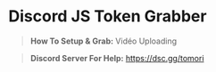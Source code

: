 # Discord JS Token Grabber

> **How To Setup & Grab:** 
  Vidéo Uploading

> **Discord Server For Help:**
 https://dsc.gg/tomori
